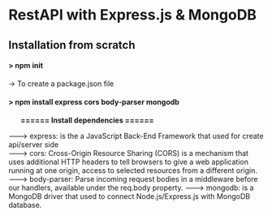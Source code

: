 # RestAPI with Express.js & MongoDB


## Installation from scratch

<h4>> npm init</h4>
    -> To create a package.json file
<h4>> npm install express cors body-parser mongodb</h4>   
        <ul><b>====== Install dependencies ======</b></ul>
        ---> express: is the a JavaScript Back-End Framework that used for create api/server side <br>
        ---> cors: Cross-Origin Resource Sharing (CORS) is a mechanism that uses additional HTTP headers to tell browsers to give a web application running at one origin, access to selected resources from a different origin. <br>
        ---> body-parser: Parse incoming request bodies in a middleware before our handlers, available under the req.body property. 
        ---> mongodb: is a MongoDB driver that used to connect Node.js/Express.js with MongoDB database.

